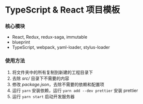 # TypeScript & React 项目模板

### 核心模块

* React, Redux, redux-saga, immutable
* blueprint
* TypeScript, webpack, yaml-loader, stylus-loader

### 使用方法

1. 将文件夹中的所有复制到新建的工程目录下
2. 去除 *src/* 目录下不需要的内容
3. 修改 *package.json*，去除不需要的依赖和配置项
4. 运行 `yarn` 安装依赖，运行 `yarn add --dev prettier` 安装 prettier
5. 运行 `yarn start` 启动开发服务器
